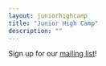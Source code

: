 ```yaml
---
layout: juniorhighcamp
title: "Junior High Camp"
description: ""
---
```

Sign up for our [mailing list](http://google.us6.list-manage.com/subscribe?u=d96af6cbc5753b6eaa17982d8&id=f69fc2fc63)!